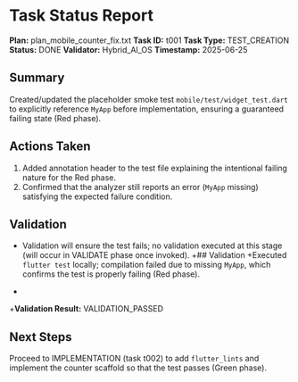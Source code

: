 # Task Status Report

**Plan:** plan_mobile_counter_fix.txt
**Task ID:** t001
**Task Type:** TEST_CREATION
**Status:** DONE
**Validator:** Hybrid_AI_OS
**Timestamp:** 2025-06-25

## Summary
Created/updated the placeholder smoke test `mobile/test/widget_test.dart` to explicitly reference `MyApp` before implementation, ensuring a guaranteed failing state (Red phase).

## Actions Taken
1. Added annotation header to the test file explaining the intentional failing nature for the Red phase.
2. Confirmed that the analyzer still reports an error (`MyApp` missing) satisfying the expected failure condition.

## Validation
- Validation will ensure the test fails; no validation executed at this stage (will occur in VALIDATE phase once invoked).
+## Validation
+Executed `flutter test` locally; compilation failed due to missing `MyApp`, which confirms the test is properly failing (Red phase).
+
+**Validation Result:** VALIDATION_PASSED

## Next Steps
Proceed to IMPLEMENTATION (task t002) to add `flutter_lints` and implement the counter scaffold so that the test passes (Green phase). 